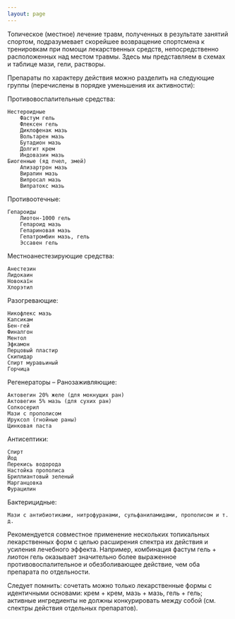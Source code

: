 ```yaml
---
layout: page
---
```

Топическое (местное) лечение травм, полученных в результате занятий спортом, подразумевает скорейшее возвращение спортсмена к тренировкам при помощи лекарственных средств, непосредственно расположенных над местом травмы. Здесь мы представляем в схемах и таблице мази, гели, растворы.

Препараты по характеру действия можно разделить на следующие группы (перечислены в порядке уменьшения их активности):

Противовоспалительные средства:

    Нестероидные
        Фастум гель
        Флексен гель
        Диклофенак мазь
        Вольтарен мазь
        Бутадион мазь
        Долгит крем
        Индовазин мазь
    Биогенные (яд пчел, змей)
        Апизартрон мазь
        Вирапин мазь
        Випросал мазь
        Випратокс мазь

Противоотечные:

    Гепароиды
        Лиотон-1000 гель
        Гепароид мазь
        Гепариновая мазь
        Гепатромбин мазь, гель
        Эссавен гель

Местноанестезирующие средства:

    Анестезин
    Лидокаин
    Новокаїн
    Хлорэтил

Разогревающие:

    Никофлекс мазь
    Капсикам
    Бен-гей
    Финалгон
    Ментол
    Эфкамон
    Перцовый пластир
    Скипидар
    Спирт муравьиный
    Горчица

Регенераторы – Ранозаживляющие:

    Актовегин 20% желе (для мокнущих ран)
    Актовегин 5% мазь (для сухих ран)
    Солкосерил
    Мази с прополисом
    Ируксол (гнойные раны)
    Цинковая паста

Антисептики:

    Спирт
    Йод
    Перекись водорода
    Настойка прополиса
    Бриллиантовый зеленый
    Марганцовка
    Фурацилин

Бактерицидные:

    Мази с антибиотиками, нитрофуранами, сульфаниламидами, прополисом и т. д.

Рекомендуется совместное применение нескольких топикальных лекарственных форм с целью расширения спектра их действия и усиления лечебного эффекта. Например, комбинация фастум гель + лиотон гель оказывает значительно более выраженное противовоспалительное и обезболивающее действие, чем оба препарата по отдельности.

Следует помнить: сочетать можно только лекарственные формы с идентичными основами: крем + крем, мазь + мазь, гель + гель; активные ингредиенты не должны конкурировать между собой (см. спектры действия отдельных препаратов).